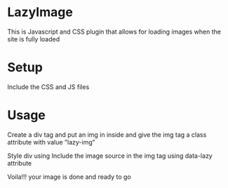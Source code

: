 # LazyImage
This is Javascript and CSS plugin that allows for loading images when the site is fully loaded

# Setup
Include the CSS and JS files
<link href="lazyimage.css" rel="stylesheet">
<script src="lazyimage.js"></script>

# Usage
Create a div tag and put an img in inside and give the img tag a class attribute with value "lazy-img"
<div class="img">
  <a>
    <img class="lazy-img" />
  </a>
</div>
Style div using
<style>
.img{
  min-width: width-px;
}
img > a > img {
    height: 100%;
    width: 100%;
}
</style>
Include the image source in the img tag using data-lazy attribute
<img class="lazy-img" data-lazy="image-src"/>

Voila!!! your image is done and ready to go
